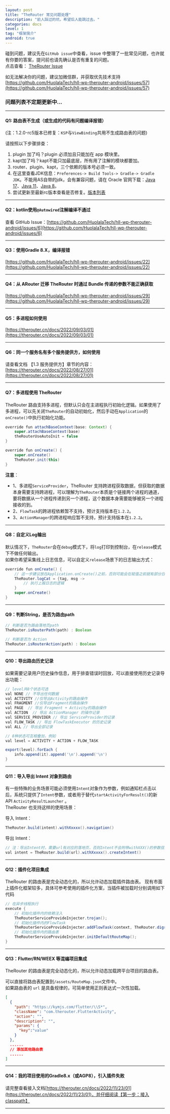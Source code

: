 ```yaml
---
layout: post
title: "TheRouter 常见问题处理"
description: "前人踩过的坑，希望后人能跳过去。"
categories: docs
level: 1
tag: "框架简介" 
android: true 
---
```


碰到问题，建议先在`GitHub issue`中查看，issue 中整理了一批常见问题，也许就有你要的答案，提问前也请先确认是否有重复的问题。    
点击查看： [TheRouter Issue](https://github.com/HuolalaTech/hll-wp-therouter-android/issues)  

如无法解决你的问题，建议加微信群，并获取优先技术支持 [https://github.com/HuolalaTech/hll-wp-therouter-android/issues/57](https://github.com/HuolalaTech/hll-wp-therouter-android/issues/57)    
 

### 问题列表不定期更新中...

--- 

#### Q1: **路由表不生成（或生成的代码有问题编译报错）**  

(注：1.2.0-rc5版本已修复：`KSP`与`ViewBinding`共用不生成路由表的问题)  

请按照以下步骤排查：   

1. plugin 加了吗？plugin 必须加且只能加在 app 模块里。   
2. kapt加了吗？kapt不能只加最底层，所有用了注解的模块都要加。    
3. router、plugin、kapt，三个依赖的版本号必须一致。   
4. 在这里查看JDK信息：`Preferences-> Build Tools-> Gradle-> Gradle JDK`。不能用AS自带的jdk，会有兼容问题，请在 Oracle 官网下载：[Java 17](https://www.oracle.com/hk/java/technologies/downloads/#java17)、[Java 11](https://www.oracle.com/hk/java/technologies/downloads/#java11)、[Java 8](https://www.oracle.com/hk/java/technologies/downloads/#java8)。
5. 尝试更新至最新rc版本查看是否修复。[版本列表](https://github.com/HuolalaTech/hll-wp-therouter-android/releases)

---

#### Q2：**kotlin使用`@Autowired`注解编译不通过**  

查看 GitHub Issue：[https://github.com/HuolalaTech/hll-wp-therouter-android/issues/6](https://github.com/HuolalaTech/hll-wp-therouter-android/issues/6)

--- 

#### Q3：**使用Gradle 8.X，编译报错**

[https://github.com/HuolalaTech/hll-wp-therouter-android/issues/22](https://github.com/HuolalaTech/hll-wp-therouter-android/issues/22)

---

#### Q4：**从 ARouter 迁移 TheRouter 时通过 Bundle 传递的参数不能正确获取**  

[https://github.com/HuolalaTech/hll-wp-therouter-android/issues/29](https://github.com/HuolalaTech/hll-wp-therouter-android/issues/29)

--- 

#### Q5：**多进程如何使用**

[https://therouter.cn/docs/2022/09/03/01](https://therouter.cn/docs/2022/09/03/01)

--- 

#### Q6：**同一个服务名有多个服务提供方，如何使用**

请查看文档 【1.3 服务提供方】章节的内容：[https://therouter.cn/docs/2022/08/27/01](https://therouter.cn/docs/2022/08/27/01)   

--- 

#### Q7：多进程使用 TheRouter

TheRouter 路由支持多进程，但默认只会在主进程执行初始化逻辑。如果使用了多进程，可以先关闭`TheRouter`的自动初始化，然后手动在`Application`的`onCreate()`中执行初始化功能。   

```java
override fun attachBaseContext(base: Context) {
    super.attachBaseContext(base)
    theRouterUseAutoInit = false
}

override fun onCreate() {
    super.onCreate()
    TheRouter.init(this)
}
```

**注意**： 

- 1、多进程`ServiceProvider`，TheRouter 支持跨进程获取数据，但获取的数据本身需要支持跨进程，可以理解为`TheRouter`本质是个链接两个进程的通道，要将数据从一个进程传递到另一个进程，这个数据本身需要能够被另一个进程接收的到。    
- 2、`FlowTask`的跨进程依赖暂不支持，预计支持版本在`1.2.2`。   
- 3、`ActionManager`的跨进程响应暂不支持，预计支持版本在`1.2.2`。    

--- 

#### Q8：自定义Log输出  

默认情况下，`TheRouter`会在`debug`模式下，将`log`打印到控制台，在`release`模式下不做任何输出。  
如果你希望采集线上日志信息，可以自定义`release`场景下的日志输出方式：

```java
override fun onCreate() {
    // 这一步建议放在Application.onCreate()之前，否则可能会在赋值之前就有部分日志已经执行了默认逻辑。
    TheRouter.logCat = {tag, msg ->  
        // 执行上报日志的逻辑
    }
    super.onCreate()
}
```

--- 

#### Q9：判断String，是否为路由path  

```java
// 判断是否为路由落地页path
TheRouter.isRouterPath(path) : Boolean  

// 判断是否为 Action
TheRouter.isRouterAction(path) : Boolean
```

--- 

#### Q10：导出路由历史记录  

如果需要记录用户历史操作信息，用于排查错误时回放，可以直接使用历史记录导出功能：

```java
// level共8个状态可选
val NONE // 不导出任何数据
val ACTIVITY //仅导出Activity的路由操作
val FRAGMENT //仅导出Fragment的路由操作
val PAGE  // 导出 Fragment + Activity的路由操作
val ACTION  // 导出 ActionManager 的操作记录
val SERVICE_PROVIDER // 导出 ServiceProvider的记录
val FLOW_TASK // 导出 FlowTaskExecutor 的历史记录
val ALL // 导出全部记录

// 8种状态可互相叠加，例如
val level = ACTIVITY + ACTION + FLOW_TASK

export(level).forEach {
    info.append(it).append('\n').append('\n')
}
```  

--- 

#### Q11：导入导出 Intent 对象到路由    


有一些特殊的业务场景可能必须使用`Intent`对象作为参数，例如通知栏点击以后，系统只提供了`Intent`参数，或者用于替代`startActivityForResult()`的新 API `ActivityResultLauncher` 。    
TheRouter 也支持这样的使用场景：  

导入 Intent：  

```java
TheRouter.build(intent).withXxxxx().navigation()
```

导出 Intent：  

```java
// 注：导出Intent时，需要url有对应的落地页，否则Intent不会附带withXXX()的参数信息
val intent = TheRouter.build(url).withXxxxx().createIntent()
```

--- 

#### Q12：插件化项目集成  


TheRouter 的路由表是完全动态化的，所以允许动态加载插件路由表。
现有市面上插件化框架较多，具体可参考使用的插件化方案，当插件被加载时分别调用如下代码

```java
// 在异步线程执行
execute {
    // 初始化插件内的依赖注入
    TheRouterServiceProvideInjecter.trojan();
    // 初始化插件内的FlowTask
    TheRouterServiceProvideInjecter.addFlowTask(context, TheRouter.digraph);
    // 初始化插件内的路由表
    TheRouterServiceProvideInjecter.initDefaultRouteMap();
}
```

--- 

#### Q13：Flutter/RN/WEEX 等混编项目集成  

TheRouter 的路由表是完全动态化的，所以允许动态加载跨平台项目的路由表。

可以直接将路由表配置到`/assets/RouteMap.json`文件中。  
如果路由表的 `url` 是具备规律的，可简单使用正则表达式一次性加载。

```json
[
  {
    "path": "https://kymjs.com/flutter/\\S*",
    "className": "com.therouter.FlutterActivity",
    "action": "",
    "description": "",
    "params": {
      "key":"value"
    }
  },
  ......
  // 添加其他路由表
  ......
]
```

--- 

#### Q14：我的项目使用的Gradle8.x（或AGP8），引入插件失败

请完整查看接入文档[https://therouter.cn/docs/2022/11/23/01](https://therouter.cn/docs/2022/11/23/01)，并仔细阅读【第一步：接入classpath】   

---


